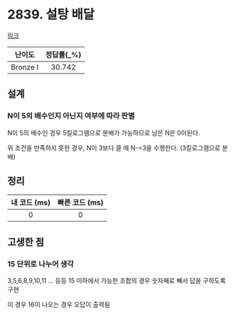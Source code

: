 # 2839. 설탕 배달

[링크](https://www.acmicpc.net/problem/2839)

|  난이도  | 정답률(\_%) |
| :------: | :---------: |
| Bronze I |   30.742    |

## 설계

### N이 5의 배수인지 아닌지 여부에 따라 판별

N이 5의 배수인 경우 5킬로그램으로 분배가 가능하므로 남은 N은 0이된다.

위 조건을 만족하지 못한 경우, N이 3보다 클 때 N-=3을 수행한다.
(3킬로그램으로 분배)

## 정리

| 내 코드 (ms) | 빠른 코드 (ms) |
| :----------: | :------------: |
|      0       |       0        |

## 고생한 점

### 15 단위로 나누어 생각

3,5,6,8,9,10,11 ... 등등 15 이하에서 가능한 조합의 경우 숫자째로 빼서 답을 구하도록 구현

이 경우 16이 나오는 경우 오답이 출력됨
